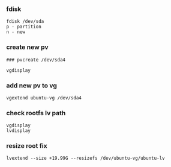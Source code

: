 ### fdisk
```
fdisk /dev/sda
p - partition
n - new
```
### create new pv
```
### pvcreate /dev/sda4
```
```
vgdisplay
```
### add new pv to vg
```
vgextend ubuntu-vg /dev/sda4
```
### check rootfs lv path
```
vgdisplay
lvdisplay
```
### resize root fix
```
lvextend --size +19.99G --resizefs /dev/ubuntu-vg/ubuntu-lv
```
